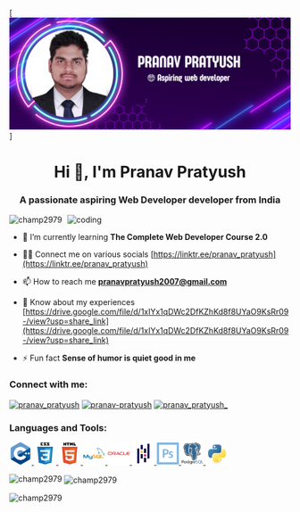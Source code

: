 [![MasterHead](https://github.com/Champ2979/Champ2979/blob/main/Github%20banner.png)]
<h1 align="center">Hi 👋, I'm Pranav Pratyush</h1>
<h3 align="center">A passionate aspiring Web Developer developer from India</h3>

<img align="right" alt="coding" width="400" src="https://cdn.dribbble.com/users/926537/screenshots/4502924/python-2.gif">

<p align="left"> <img src="https://komarev.com/ghpvc/?username=champ2979&label=Profile%20views&color=0e75b6&style=flat" alt="champ2979" /> </p>

- 🌱 I’m currently learning **The Complete Web Developer Course 2.0**

- 👨‍💻 Connect me on various socials [https://linktr.ee/pranav_pratyush](https://linktr.ee/pranav_pratyush)

- 📫 How to reach me **pranavpratyush2007@gmail.com**

- 📄 Know about my experiences [https://drive.google.com/file/d/1xIYx1qDWc2DfKZhKd8f8UYaO9KsRr09-/view?usp=share_link](https://drive.google.com/file/d/1xIYx1qDWc2DfKZhKd8f8UYaO9KsRr09-/view?usp=share_link)

- ⚡ Fun fact **Sense of humor is quiet good in me**

<h3 align="left">Connect with me:</h3>
<p align="left">
<a href="https://twitter.com/pranav_pratyush" target="blank"><img align="center" src="https://raw.githubusercontent.com/rahuldkjain/github-profile-readme-generator/master/src/images/icons/Social/twitter.svg" alt="pranav_pratyush" height="30" width="40" /></a>
<a href="https://linkedin.com/in/pranav-pratyush" target="blank"><img align="center" src="https://raw.githubusercontent.com/rahuldkjain/github-profile-readme-generator/master/src/images/icons/Social/linked-in-alt.svg" alt="pranav-pratyush" height="30" width="40" /></a>
<a href="https://instagram.com/pranav_pratyush_" target="blank"><img align="center" src="https://raw.githubusercontent.com/rahuldkjain/github-profile-readme-generator/master/src/images/icons/Social/instagram.svg" alt="pranav_pratyush_" height="30" width="40" /></a>
</p>

<h3 align="left">Languages and Tools:</h3>
<p align="left"> <a href="https://www.w3schools.com/cpp/" target="_blank" rel="noreferrer"> <img src="https://raw.githubusercontent.com/devicons/devicon/master/icons/cplusplus/cplusplus-original.svg" alt="cplusplus" width="40" height="40"/> </a> <a href="https://www.w3schools.com/css/" target="_blank" rel="noreferrer"> <img src="https://raw.githubusercontent.com/devicons/devicon/master/icons/css3/css3-original-wordmark.svg" alt="css3" width="40" height="40"/> </a> <a href="https://www.w3.org/html/" target="_blank" rel="noreferrer"> <img src="https://raw.githubusercontent.com/devicons/devicon/master/icons/html5/html5-original-wordmark.svg" alt="html5" width="40" height="40"/> </a> <a href="https://www.mysql.com/" target="_blank" rel="noreferrer"> <img src="https://raw.githubusercontent.com/devicons/devicon/master/icons/mysql/mysql-original-wordmark.svg" alt="mysql" width="40" height="40"/> </a> <a href="https://www.oracle.com/" target="_blank" rel="noreferrer"> <img src="https://raw.githubusercontent.com/devicons/devicon/master/icons/oracle/oracle-original.svg" alt="oracle" width="40" height="40"/> </a> <a href="https://pandas.pydata.org/" target="_blank" rel="noreferrer"> <img src="https://raw.githubusercontent.com/devicons/devicon/2ae2a900d2f041da66e950e4d48052658d850630/icons/pandas/pandas-original.svg" alt="pandas" width="40" height="40"/> </a> <a href="https://www.photoshop.com/en" target="_blank" rel="noreferrer"> <img src="https://raw.githubusercontent.com/devicons/devicon/master/icons/photoshop/photoshop-line.svg" alt="photoshop" width="40" height="40"/> </a> <a href="https://www.postgresql.org" target="_blank" rel="noreferrer"> <img src="https://raw.githubusercontent.com/devicons/devicon/master/icons/postgresql/postgresql-original-wordmark.svg" alt="postgresql" width="40" height="40"/> </a> <a href="https://www.python.org" target="_blank" rel="noreferrer"> <img src="https://raw.githubusercontent.com/devicons/devicon/master/icons/python/python-original.svg" alt="python" width="40" height="40"/> </a> </p>

<p><img align="left" src="https://github-readme-stats.vercel.app/api/top-langs?username=champ2979&show_icons=true&locale=en&layout=compact" alt="champ2979" /></p>

<p>&nbsp;<img align="center" src="https://github-readme-stats.vercel.app/api?username=champ2979&show_icons=true&locale=en" alt="champ2979" /></p>

<p><img align="center" src="https://github-readme-streak-stats.herokuapp.com/?user=champ2979&" alt="champ2979" /></p>
